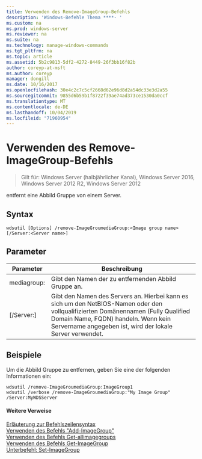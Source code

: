 ```yaml
---
title: Verwenden des Remove-ImageGroup-Befehls
description: 'Windows-Befehle Thema ****- '
ms.custom: na
ms.prod: windows-server
ms.reviewer: na
ms.suite: na
ms.technology: manage-windows-commands
ms.tgt_pltfrm: na
ms.topic: article
ms.assetid: 5b2c9813-5df2-4272-8449-26f3bb16f82b
author: coreyp-at-msft
ms.author: coreyp
manager: dongill
ms.date: 10/16/2017
ms.openlocfilehash: 30e4c2c7c5cf2668d62e96d8d2a54dc33e3d2a55
ms.sourcegitcommit: 9855d6b59b1f8722f39ae74ad373ce1530da0ccf
ms.translationtype: MT
ms.contentlocale: de-DE
ms.lasthandoff: 10/04/2019
ms.locfileid: "71960954"
---
```

# <a name="using-the-remove-imagegroup-command"></a>Verwenden des Remove-ImageGroup-Befehls

>Gilt für: Windows Server (halbjährlicher Kanal), Windows Server 2016, Windows Server 2012 R2, Windows Server 2012

entfernt eine Abbild Gruppe von einem Server.
## <a name="syntax"></a>Syntax
```
wdsutil [Options] /remove-ImageGroumediaGroup:<Image group name> [/Server:<Server name>]
```
## <a name="parameters"></a>Parameter
|Parameter|Beschreibung|
|-------|--------|
mediagroup: <Image group name>|Gibt den Namen der zu entfernenden Abbild Gruppe an.|
|[/Server:<Server name>]|Gibt den Namen des Servers an. Hierbei kann es sich um den NetBIOS-Namen oder den vollqualifizierten Domänennamen (Fully Qualified Domain Name, FQDN) handeln. Wenn kein Servername angegeben ist, wird der lokale Server verwendet.|
## <a name="BKMK_examples"></a>Beispiele
Um die Abbild Gruppe zu entfernen, geben Sie eine der folgenden Informationen ein:
```
wdsutil /remove-ImageGroumediaGroup:ImageGroup1
wdsutil /verbose /remove-ImageGroumediaGroup:"My Image Group" /Server:MyWDSServer 
```
#### <a name="additional-references"></a>Weitere Verweise
[Erläuterung zur Befehlszeilensyntax](command-line-syntax-key.md)  
[Verwenden des Befehls "Add-ImageGroup"](using-the-add-imagegroup-command.md)  
[Verwenden des Befehls Get-allimagegroups](using-the-get-allimagegroups-command.md)  
[Verwenden des Befehls Get-ImageGroup](using-the-get-imagegroup-command.md)  
[Unterbefehl: Set-ImageGroup](subcommand-set-imagegroup.md)  
